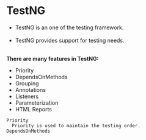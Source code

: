 # TestNG
<ul>
<li>TestNG is an one of the testing framework.</li><br>
<li>TestNG provides support for testing needs.</li><br>
</ul>
<b>There are many features in TestNG:</b><br>
  <ul><li> Priority</li>
  <li>DependsOnMethods</li>
  <li>Grouping</li>
  <li>Annotations</li>
  <li>Listeners</li>
  <li>Parameterization</li>
 <li>HTML Reports</li> 
    </ul>


    Priority
      Priority is used to maintain the testing order.
    DependsOnMethods

